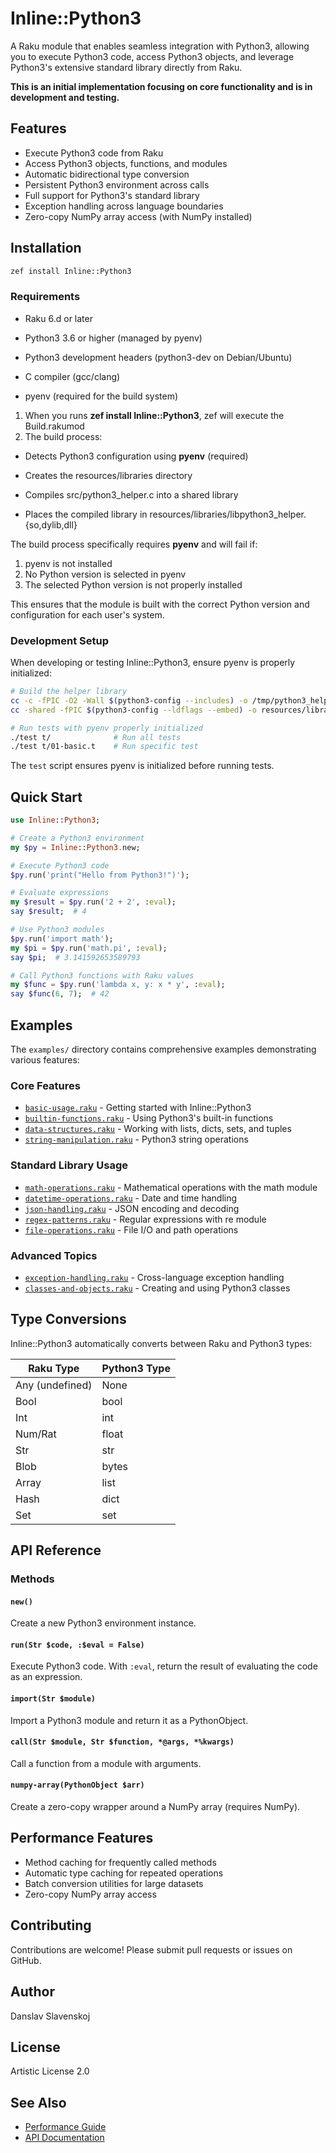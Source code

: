 # Inline::Python3


A Raku module that enables seamless integration with Python3, allowing you to execute Python3 code, access Python3 objects, and leverage Python3's extensive standard library directly from Raku. 

**This is an initial implementation focusing on core functionality and is in development and testing.**

## Features

- Execute Python3 code from Raku
- Access Python3 objects, functions, and modules  
- Automatic bidirectional type conversion
- Persistent Python3 environment across calls
- Full support for Python3's standard library
- Exception handling across language boundaries
- Zero-copy NumPy array access (with NumPy installed)

## Installation

```bash
zef install Inline::Python3
```

### Requirements

- Raku 6.d or later

- Python3 3.6 or higher (managed by pyenv)

- Python3 development headers (python3-dev on Debian/Ubuntu)

- C compiler (gcc/clang)

- pyenv (required for the build system)

  

1. When you runs **zef install Inline::Python3**, zef will execute the Build.rakumod
2. The build process:

- Detects Python3 configuration using **pyenv** (required)

- Creates the resources/libraries directory

- Compiles src/python3_helper.c into a shared library

- Places the compiled library in resources/libraries/libpython3_helper.{so,dylib,dll}

  

 The build process specifically requires **pyenv** and will fail if:

1.   pyenv is not installed
2.  No Python version is selected in pyenv
3.  The selected Python version is not properly installed

 This ensures that the module is built with the correct Python version and configuration for each user's system.

### Development Setup

When developing or testing Inline::Python3, ensure pyenv is properly initialized:

```bash
# Build the helper library
cc -c -fPIC -O2 -Wall $(python3-config --includes) -o /tmp/python3_helper.o src/python3_helper.c
cc -shared -fPIC $(python3-config --ldflags --embed) -o resources/libraries/libpython3_helper.dylib /tmp/python3_helper.o

# Run tests with pyenv properly initialized
./test t/              # Run all tests
./test t/01-basic.t    # Run specific test
```

The `test` script ensures pyenv is initialized before running tests.

## Quick Start

```raku
use Inline::Python3;

# Create a Python3 environment
my $py = Inline::Python3.new;

# Execute Python3 code
$py.run('print("Hello from Python3!")');

# Evaluate expressions
my $result = $py.run('2 + 2', :eval);
say $result;  # 4

# Use Python3 modules
$py.run('import math');
my $pi = $py.run('math.pi', :eval);
say $pi;  # 3.141592653589793

# Call Python3 functions with Raku values
my $func = $py.run('lambda x, y: x * y', :eval);
say $func(6, 7);  # 42
```

## Examples

The `examples/` directory contains comprehensive examples demonstrating various features:

### Core Features
- [`basic-usage.raku`](examples/basic-usage.raku) - Getting started with Inline::Python3
- [`builtin-functions.raku`](examples/builtin-functions.raku) - Using Python3's built-in functions
- [`data-structures.raku`](examples/data-structures.raku) - Working with lists, dicts, sets, and tuples
- [`string-manipulation.raku`](examples/string-manipulation.raku) - Python3 string operations

### Standard Library Usage
- [`math-operations.raku`](examples/math-operations.raku) - Mathematical operations with the math module
- [`datetime-operations.raku`](examples/datetime-operations.raku) - Date and time handling
- [`json-handling.raku`](examples/json-handling.raku) - JSON encoding and decoding
- [`regex-patterns.raku`](examples/regex-patterns.raku) - Regular expressions with re module
- [`file-operations.raku`](examples/file-operations.raku) - File I/O and path operations

### Advanced Topics
- [`exception-handling.raku`](examples/exception-handling.raku) - Cross-language exception handling
- [`classes-and-objects.raku`](examples/classes-and-objects.raku) - Creating and using Python3 classes

## Type Conversions

Inline::Python3 automatically converts between Raku and Python3 types:

| Raku Type | Python3 Type |
|-----------|-------------|
| Any (undefined) | None |
| Bool | bool |
| Int | int |
| Num/Rat | float |
| Str | str |
| Blob | bytes |
| Array | list |
| Hash | dict |
| Set | set |

## API Reference

### Methods

#### `new()`
Create a new Python3 environment instance.

#### `run(Str $code, :$eval = False)`
Execute Python3 code. With `:eval`, return the result of evaluating the code as an expression.

#### `import(Str $module)`
Import a Python3 module and return it as a PythonObject.

#### `call(Str $module, Str $function, *@args, *%kwargs)`
Call a function from a module with arguments.

#### `numpy-array(PythonObject $arr)`
Create a zero-copy wrapper around a NumPy array (requires NumPy).

## Performance Features

- Method caching for frequently called methods
- Automatic type caching for repeated operations
- Batch conversion utilities for large datasets
- Zero-copy NumPy array access

## Contributing

Contributions are welcome! Please submit pull requests or issues on GitHub.

## Author

Danslav Slavenskoj

## License

Artistic License 2.0

## See Also

- [Performance Guide](docs/PERFORMANCE.md)
- [API Documentation](docs/API.md)
